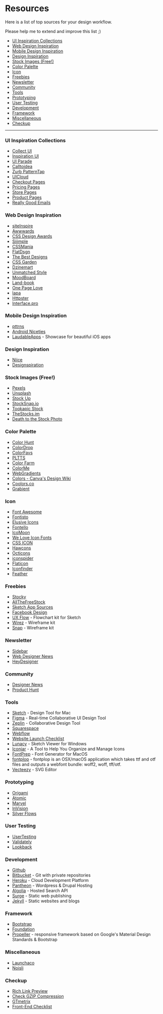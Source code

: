 # Resources
Here is a list of top sources for your design workflow.

Please help me to extend and improve this list ;)

- [UI Inspiration Collections](#ui-inspiration-collections)
- [Web Design Inspiration](#web-design-inspiration)
- [Mobile Design Inspiration](#mobile-design-inspiration)
- [Design Inspiration](#design-inspiration)
- [Stock Images (Free!)](#stock-images-free)
- [Color Palette](#color-palette)
- [Icon](#icon)
- [Freebies](#freebies)
- [Newsletter](#newsletter)
- [Community](#community)
- [Tools](#tools)
- [Prototyping](#prototyping)
- [User Testing](#user-testing)
- [Development](#development)
- [Framework](#framework)
- [Miscellaneous](#miscellaneous)
- [Checkup](#checkup)

***

### UI Inspiration Collections
- [Collect UI](http://collectui.com/)
- [Inspiration UI](http://inspirationui.com/)
- [UI Parade](http://www.uiparade.com/)
- [Calltoidea](http://www.calltoidea.com/)
- [Zurb PatternTap](http://zurb.com/patterntap)
- [UICloud](http://ui-cloud.com/)
- [Checkout Pages](http://www.pages.xyz/type/checkout)
- [Pricing Pages](http://www.pages.xyz/type/pricing)
- [Store Pages](http://www.pages.xyz/type/store)
- [Product Pages](http://www.pages.xyz/type/product)
- [Really Good Emails](https://reallygoodemails.com/)

### Web Design Inspiration
- [siteInspire](https://www.siteinspire.com/)
- [Awwwards](http://www.awwwards.com/)
- [CSS Design Awards](http://www.cssdesignawards.com/)
- [Siiimple](http://siiimple.com/)
- [CSSMania](http://www.cssmania.com/)
- [FlatDsgn](http://flatdsgn.com/)
- [The Best Designs](https://www.thebestdesigns.com/)
- [CSS Garden](http://www.cssgarden.co.uk/)
- [Dzinemart](http://www.dzinemart.com/)
- [Unmatched Style](http://unmatchedstyle.com/gallery)
- [MoodBoard](http://www.gomoodboard.com/)
- [Land-book](http://land-book.com/)
- [One Page Love](https://onepagelove.com/)
- [lapa](http://lapa.ninja/)
- [Httpster](https://httpster.net/)
- [Interface.pro](https://interfaces.pro/)

### Mobile Design Inspiration
- [pttrns](http://pttrns.com/)
- [Android Niceties](http://androidniceties.tumblr.com/)
- [LaudableApps](http://laudableapps.com/) - Showcase for beautiful iOS apps

### Design Inspiration
- [Niice](https://niice.co/)
- [Designspiration](http://designspiration.net/)

### Stock Images (Free!)
- [Pexels](https://www.pexels.com/)
- [Unsplash](https://unsplash.com/)
- [Stock Up](https://www.sitebuilderreport.com/stock-up)
- [StockSnap.io](https://stocksnap.io)
- [Tookapic Stock](https://stock.tookapic.com/)
- [TheStocks.im](http://thestocks.im/)
- [Death to the Stock Photo](http://deathtothestockphoto.com/)

### Color Palette
- [Color Hunt](http://colorhunt.co/)
- [ColorDrop](https://colordrop.io/)
- [ColorFavs](http://www.colorfavs.com/)
- [PLTTS](http://pltts.me/palettes)
- [Color Farm](http://color.farm/)
- [ColorMe](https://colorme.io/)
- [WebGradients](https://webgradients.com/)
- [Colors - Canva's Design Wiki](https://www.canva.com/colors/)
- [Coolors.co](https://coolors.co)
- [Grabient](https://www.grabient.com/)

### Icon
- [Font Awesome](http://fontawesome.io/)
- [Fontisto](http://fontisto.com/)
- [Elusive Icons](http://elusiveicons.com/)
- [Fontello](http://fontello.com/)
- [IcoMoon](https://icomoon.io/)
- [We Love Icon Fonts](http://weloveiconfonts.com/)
- [CSS ICON](http://cssicon.space/)
- [Hawcons](http://hawcons.com/)
- [Octicons](https://octicons.github.com/)
- [iconspider](https://www.iconspider.com/)
- [Flaticon](http://www.flaticon.com/)
- [Iconfinder](https://www.iconfinder.com/)
- [Feather](https://feathericons.com/)

### Freebies
- [Stocky](http://stocky.pro)
- [AllTheFreeStock](http://allthefreestock.com/)
- [Sketch App Sources](http://www.sketchappsources.com/)
- [Facebook Design](http://facebook.design/)
- [UX Flow](http://uxflow.co/) - Flowchart kit for Sketch
- [Wirez](http://wirez.fikristudio.com/) - Wireframe kit
- [Snap](https://www.behance.net/gallery/50270083/Snap-Rapid-Wireframing-Kit-(free)) - Wireframe kit

### Newsletter
- [Sidebar](http://sidebar.io/)
- [Web Designer News](http://www.webdesignernews.com/)
- [HeyDesigner](http://heydesigner.com/)

### Community
- [Designer News](https://www.designernews.co/)
- [Product Hunt](https://www.producthunt.com/)

### Tools
- [Sketch](https://www.sketchapp.com/) - Design Tool for Mac
- [Figma](https://www.figma.com/) - Real-time Collaborative UI Design Tool
- [Zeplin](https://zeplin.io/) - Collaborative Design Tool
- [Squarespace](https://www.squarespace.com/)
- [Webflow](https://webflow.com/)
- [Website Launch Checklist](https://websitelaunchchecklist.com/)
- [Lunacy](https://icons8.com/lunacy) - Sketch Viewer for Windows
- [Iconjar](https://geticonjar.com/) - A Tool to Help You Organize and Manage Icons
- [FontPrep](https://github.com/briangonzalez/fontprep) - Font Generator for MacOS
- [fontplop](http://www.fontplop.com/) - fontplop is an OSX/macOS application which takes ttf and otf files and outputs a webfont bundle: woff2, woff, tff/otf.
- [Vecteezy](https://www.vecteezy.com/editor) - SVG Editor

### Prototyping
- [Origami](http://origami.design/)
- [Atomic](https://atomic.io/)
- [Marvel](https://marvelapp.com)
- [InVision](https://www.invisionapp.com/)
- [Silver Flows](http://silverflows.com/)

### User Testing
- [UserTesting](https://www.usertesting.com/)
- [Validately](https://validately.com/)
- [Lookback](https://lookback.io/)

### Development
- [Github](https://github.com)
- [Bitbucket](https://bitbucket.org/) - Git with private repositories
- [Heroku](https://www.heroku.com/) - Cloud Development Platform
- [Pantheon](https://pantheon.io/) - Wordpress & Drupal Hosting
- [Algolia](https://www.algolia.com/) - Hosted Search API
- [Surge](http://surge.sh/) - Static web publishing
- [Jekyll](https://jekyllrb.com/) - Static websites and blogs

### Framework
- [Bootstrap](http://getbootstrap.com/)
- [Foundation](http://foundation.zurb.com/)
- [Propeller](http://propeller.in/) - responsive framework based on Google's Material Design Standards & Bootstrap

### Miscellaneous
- [Launchaco](http://launchaco.com/)
- [Noisli](https://www.noisli.com/)

### Checkup
- [Rich Link Preview](https://richpreview.com/)
- [Check GZIP Compression](https://checkgzipcompression.com/)
- [GTmetrix](https://gtmetrix.com/)
- [Front-End Checklist](http://frontendchecklist.com/)
